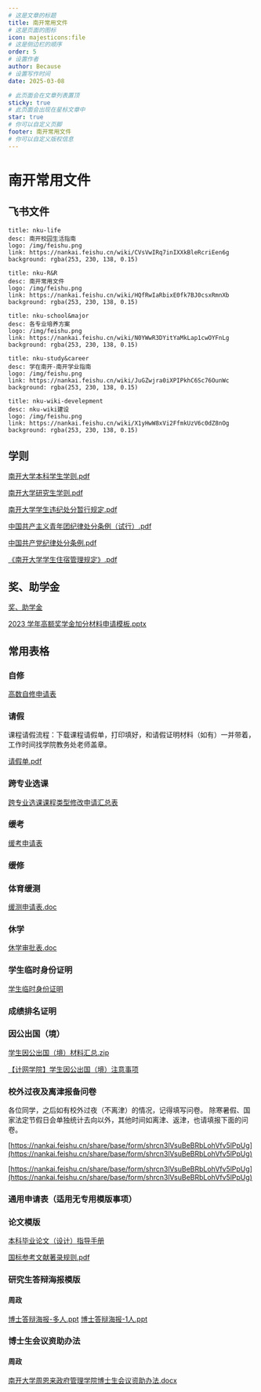 ```yaml
---
# 这是文章的标题
title: 南开常用文件
# 这是页面的图标
icon: majesticons:file
# 这是侧边栏的顺序
order: 5
# 设置作者
author: Because
# 设置写作时间
date: 2025-03-08

# 此页面会在文章列表置顶
sticky: true
# 此页面会出现在星标文章中
star: true
# 你可以自定义页脚
footer: 南开常用文件
# 你可以自定义版权信息
---
```


# 南开常用文件

## 飞书文件
```component VPCard
title: nku-life
desc: 南开校园生活指南
logo: /img/feishu.png
link: https://nankai.feishu.cn/wiki/CVsVwIRq7inIXXkBleRcriEen6g
background: rgba(253, 230, 138, 0.15)
```

```component VPCard
title: nku-R&R
desc: 南开常用文件
logo: /img/feishu.png
link: https://nankai.feishu.cn/wiki/HQfRwIaRbixE0fk7BJ0csxRmnXb
background: rgba(253, 230, 138, 0.15)
```

```component VPCard
title: nku-school&major
desc: 各专业培养方案
logo: /img/feishu.png
link: https://nankai.feishu.cn/wiki/N0YWwR3DYitYaMkLap1cwOYFnLg
background: rgba(253, 230, 138, 0.15)
```

```component VPCard
title: nku-study&career
desc: 学在南开-南开学业指南
logo: /img/feishu.png
link: https://nankai.feishu.cn/wiki/JuGZwjra0iXPIPkhC6Sc76OunWc
background: rgba(253, 230, 138, 0.15)
```

```component VPCard
title: nku-wiki-develepment
desc: nku-wiki建设
logo: /img/feishu.png
link: https://nankai.feishu.cn/wiki/X1yHwW8xVi2FfmkUzV6c0dZ8nOg
background: rgba(253, 230, 138, 0.15)
```

## 学则

[南开大学本科学生学则.pdf](https://nankai.feishu.cn/wiki/QFgKweV1eiA3m0k6e1tc4nMpnbc)

[南开大学研究生学则.pdf](https://nankai.feishu.cn/wiki/XaFpw2PsbifuoDk2Q3pcG9DwnNv)

[南开大学学生违纪处分暂行规定.pdf](https://nankai.feishu.cn/wiki/TUvewwrHPiQOh5ke7eXcfsOxnZd)

[中国共产主义青年团纪律处分条例（试行）.pdf](https://nankai.feishu.cn/wiki/SaiywfIRTi5LlJkW8N6c1n4SnVf)

[中国共产党纪律处分条例.pdf](https://nankai.feishu.cn/wiki/MlIDwblcqi3l1akljLfcr9Sdn5c)

[《南开大学学生住宿管理规定》.pdf](https://nankai.feishu.cn/file/RKWBbj6u1o1isjx6lQCcS5x8nii)

## 奖、助学金

[奖、助学金](https://nankai.feishu.cn/wiki/K1qYwyDe7iomtCkqc4tc4az8nAg?from=from_copylink)

[2023 学年高额奖学金加分材料申请模板.pptx](https://nankai.feishu.cn/wiki/WBPuw18ePiFI9Wkv5E6cN3N2nQh)

## 常用表格

### 自修

[高数自修申请表](https://nankai.feishu.cn/wiki/UqbrwtkvGivfHSkC0ZlcxsYhn2e)

### 请假

课程请假流程：下载课程请假单，打印填好，和请假证明材料（如有）一并带着，工作时间找学院教务处老师盖章。

[请假单.pdf](https://nankai.feishu.cn/wiki/N4cvwB9OyifP7GkVHvPcTvtdnkh)

### 跨专业选课

[跨专业选课课程类型修改申请汇总表](https://nankai.feishu.cn/wiki/T05JwnFMviftNRkCtAjcY4aCnac)

### 缓考

[缓考申请表](https://nankai.feishu.cn/wiki/TKKxwerUwiDbbukSrgFcBFs6nac)

### 缓修

### 体育缓测

[缓测申请表.doc](https://nankai.feishu.cn/wiki/PRQWw8KXMiDDWokTX8gcLqxPnSh)

### 休学

[休学审批表.doc](https://nankai.feishu.cn/wiki/QNr2wm5Dni3NdNkyE1GcZvZ4nbg)

### 学生临时身份证明

[学生临时身份证明](https://nankai.feishu.cn/wiki/M3tZwtI6miaNYTkdgMccAHANnIe)

### 成绩排名证明

### 因公出国（境）

[学生因公出国（境）材料汇总.zip](https://nankai.feishu.cn/file/YiasbL06QoBRuBxckLBcqvMKnbh)

[【计网学院】学生因公出国（境）注意事项](https://nankai.feishu.cn/wiki/NL59wQM6Yib1PpksUpycy8wYnZc)

### 校外过夜及离津报备问卷

各位同学，之后如有校外过夜（不离津）的情况，记得填写问卷。 除寒暑假、国家法定节假日会单独统计去向以外，其他时间如离津、返津，也请填报下面的问卷。

[https://nankai.feishu.cn/share/base/form/shrcn3lVsuBeBRbLohVfv5lPpUg](https://nankai.feishu.cn/share/base/form/shrcn3lVsuBeBRbLohVfv5lPpUg)

[https://nankai.feishu.cn/share/base/form/shrcn3lVsuBeBRbLohVfv5lPpUg](https://nankai.feishu.cn/share/base/form/shrcn3lVsuBeBRbLohVfv5lPpUg)

### 通用申请表（适用无专用模版事项）

### 论文模版

[本科毕业论文（设计）指导手册](https://nankai.feishu.cn/docx/YgXrd6uWmoXN0txP74Zc7GhunWg)

[国标参考文献著录规则.pdf](https://nankai.feishu.cn/file/MmVlbU1r6o1d5YxSZ2ycdVkwnFh)


### 研究生答辩海报模版

#### 周政
[博士答辩海报-多人.ppt](../otherfiles/博士答辩海报-多人.ppt)
[博士答辩海报-1人.ppt](../otherfiles/博士答辩海报-1人.ppt)

### 博士生会议资助办法

#### 周政
[南开大学周恩来政府管理学院博士生会议资助办法.docx](../otherfiles/南开大学周恩来政府管理学院博士生会议资助办法.docx)